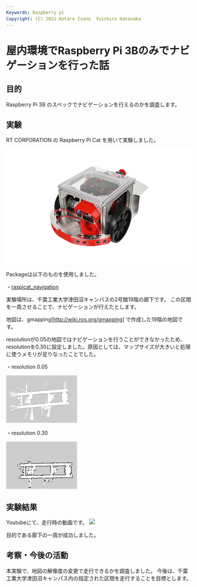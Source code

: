 ```yaml
---
Keywords: Raspberry pi
Copyright: (C) 2021 Kotaro Izuno  Yuichiro Hatanaka
---
```


# 屋内環境でRaspberry Pi 3Bのみでナビゲーションを行った話

## 目的

Raspberry Pi 3B のスペックでナビゲーションを行えるのかを調査します。


## 実験
RT CORPORATION の Raspberry Pi Cat を用いて実験しました。

![](Raspberry-Pi-Cat.png)

Packageは以下のものを使用しました。

・[raspicat_navigation](https://github.com/uhobeike/raspicat_navigation)

実験場所は、千葉工業大学津田沼キャンパスの2号館19階の廊下です。
この区間を一周させることで、ナビゲーションが行えたとします。



地図は、gmapping[http://wiki.ros.org/gmapping] で作成した19階の地図です。

resolutionが0.05の地図ではナビゲーションを行うことができなかったため、resolutionを0.30に設定しました。原因としては、マップサイズが大きいと処理に使うメモリが足りなったことでした。



・resolution 0.05

![19階地図](map_tudanumakai.png)

・resolution 0.30

![19階地図](AnyConv.com__2_19.png)
## 実験結果
Youtubeにて、走行時の動画です。
[![](https://img.youtube.com/vi/tmFjHElCXa8/0.jpg)](https://www.youtube.com/watch?v=tmFjHElCXa8)

目的である廊下の一周が成功しました。

## 考察・今後の活動
本実験で、地図の解像度の変更で走行できるかを調査しました。
今後は、千葉工業大学津田沼キャンパス内の指定された区間を走行することを目標とします。